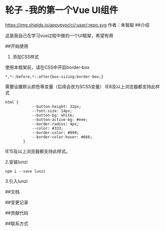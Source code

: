 # 轮子 -我的第一个Vue UI组件
https://img.shields.io/appveyor/ci/:user/:repo.svg
作者：朱智聪
##介绍

这是我自己在学习vue过程中做的一个UI框架，希望有用

##开始使用
1. 添加CSS样式

使用本框架前，请在CSS中开启border-box

```
*,*::before,*::after{box-sizing:border-box;}
```
需要设置默认颜色等变量（后续会改为SCSS变量）
IE8及以上浏览器都支持此样式
```
html {
            --button-height: 32px;
            --font-size: 14px;
            --button-bg: white;
            --button-active-bg: #eee;
            --border-radius: 4px;
            --color: #333;
            --border-color: #999;
            --border-color-hover: #666;
        }
```
IE15及以上浏览器都支持此样式。

2.安装lunzi
```
npm i --save lunzi
```
3.引入lunzi

##文档

##变更记录

##贡献代码

##联系方式

